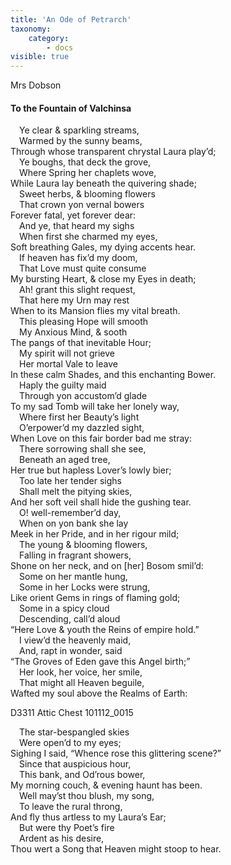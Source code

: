```yaml
---
title: 'An Ode of Petrarch'
taxonomy:
    category:
        - docs
visible: true
---
```


<div class="author">Mrs Dobson</div>

#### To the Fountain of Valchinsa  
  
&emsp;Ye clear & sparkling streams,  
&emsp;Warmed by the sunny beams,  
Through whose transparent chrystal Laura play’d;  
&emsp;Ye boughs, that deck the grove,  
&emsp;Where Spring her chaplets wove,  
While Laura lay beneath the quivering shade;  
&emsp;Sweet herbs, & blooming flowers  
&emsp;That crown yon vernal bowers  
Forever fatal, yet forever dear:  
&emsp;And ye, that heard my sighs  
&emsp;When first she charmed my eyes,  
Soft breathing Gales, my dying accents hear.  
&emsp;If heaven has fix’d my doom,  
&emsp;That Love must quite consume  
My bursting Heart, & close my Eyes in death;  
&emsp;Ah! grant this slight request,  
&emsp;That here my Urn may rest  
When to its Mansion flies my vital breath.  
&emsp;This pleasing Hope will smooth  
&emsp;My Anxious Mind, & sooth  
The pangs of that inevitable Hour;  
&emsp;My spirit will not grieve  
&emsp;Her mortal Vale to leave  
In these calm Shades, and this enchanting Bower.  
&emsp;Haply the guilty maid  
&emsp;Through yon accustom’d glade  
To my sad Tomb will take her lonely way,  
&emsp;Where first her Beauty’s light  
&emsp;O’erpower’d my dazzled sight,  
When Love on this fair border bad me stray:  
&emsp;There sorrowing shall she see,  
&emsp;Beneath an aged tree,  
Her true but hapless Lover’s lowly bier;  
&emsp;Too late her tender sighs  
&emsp;Shall melt the pitying skies,  
And her soft veil shall hide the gushing tear.  
&emsp;O! well-remember’d day,  
&emsp;When on yon bank she lay  
Meek in her Pride, and in her rigour mild;  
&emsp;The young & blooming flowers,  
&emsp;Falling in fragrant showers,  
Shone on her neck, and on [her] Bosom smil’d:  
&emsp;Some on her mantle hung,  
&emsp;Some in her Locks were strung,  
Like orient Gems in rings of flaming gold;  
&emsp;Some in a spicy cloud  
&emsp;Descending, call’d aloud  
“Here Love & youth the Reins of empire hold.”  
&emsp;I view’d the heavenly maid,  
&emsp;And, rapt in wonder, said  
“The Groves of Eden gave this Angel birth;”  
&emsp;Her look, her voice, her smile,  
&emsp;That might all Heaven beguile,  
Wafted my soul above the Realms of Earth:  
  
D3311 Attic Chest 101112_0015  
  
&emsp;The star-bespangled skies  
&emsp;Were open’d to my eyes;  
Sighing I said, “Whence rose this glittering scene?”  
&emsp;Since that auspicious hour,  
&emsp;This bank, and Od’rous bower,  
My morning couch, & evening haunt has been.  
&emsp;Well may’st thou blush, my song,  
&emsp;To leave the rural throng,  
And fly thus artless to my Laura’s Ear;  
&emsp;But were thy Poet’s fire  
&emsp;Ardent as his desire,  
Thou wert a Song that Heaven might stoop to hear.